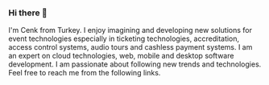 ### Hi there 👋

I'm Cenk from Turkey. I enjoy imagining and developing new solutions for event technologies especially in ticketing technologies, accreditation, access control systems, audio tours and cashless payment systems. I am an expert on cloud technologies, web, mobile and desktop software development. I am passionate about following new trends and technologies. Feel free to reach me from the following links.

